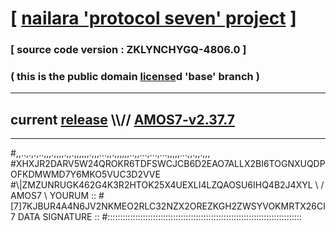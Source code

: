
# [ [nailara 'protocol seven' project](http://nailara.network/) ]

### [ source code version : ZKLYNCHYGQ-4806.0 ]

### ( this is the public domain [license](../license)d 'base' branch )
---
## current [release](https://github.com/nailara-technologies/protocol-7/releases) \\\\// [AMOS7-v2.37.7](https://github.com/nailara-technologies/protocol-7/releases/tag/AMOS7-v2.37.7)
---

#,,..,.,.,..,,,.,,,,.,,.,,,,,,.,,,...,,.,,,,,,..,,...,...,...,,,,,...,,.,,.,,,
#XHXJR2DARV5W24QROKR6TDFSWCJCB6D2EAO7ALLX2BI6TOGNXUQDPOFKDMWMD7Y6MKO5VUC3D2VVE
#\\\|ZMZUNRUGK462G4K3R2HTOK25X4UEXLI4LZQAOSU6IHQ4B2J4XYL \ / AMOS7 \ YOURUM ::
#\[7]7KJBUR4A4N6JV2NKMEO2RLC32NZX2OREZKGH2ZWSYVOKMRTX26CI 7  DATA SIGNATURE ::
#:::::::::::::::::::::::::::::::::::::::::::::::::::::::::::::::::::::::::::::

